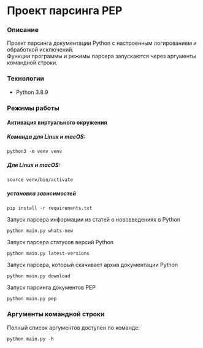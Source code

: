 # Проект парсинга PEP

### Описание
Проект парсинга документации Python с настроенным логированием и обработкой исключений.  
Функции программы и режимы парсера запускаются через аргументы командной строки.

### Технологии
- Python 3.8.9

### Режимы работы

#### Активация виртуального окружения
##### Команда для Linux и macOS:
```
python3 -m venv venv
```
##### Для Linux и macOS:
```
source venv/bin/activate
```
##### установка зависимостей 
```
pip install -r requirements.txt
```

Запуск парсера информации из статей о нововведениях в Python
```
python main.py whats-new
```
Запуск парсера статусов версий Python
```
python main.py latest-versions
```
Запуск парсера, который скачивает архив документации Python
```
python main.py download
```
Запуск парсинга документов PEP
```
python main.py pep
```

### Аргументы командной строки
Полный список аргументов доступен по команде:
```
python main.py -h
```

